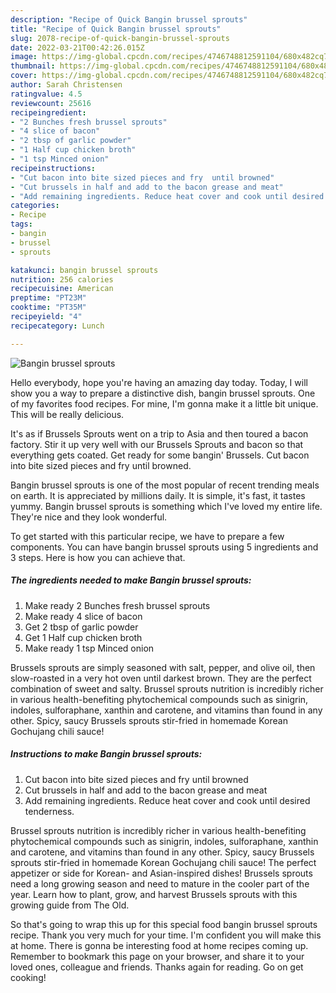 ```yaml
---
description: "Recipe of Quick Bangin brussel sprouts"
title: "Recipe of Quick Bangin brussel sprouts"
slug: 2078-recipe-of-quick-bangin-brussel-sprouts
date: 2022-03-21T00:42:26.015Z
image: https://img-global.cpcdn.com/recipes/4746748812591104/680x482cq70/bangin-brussel-sprouts-recipe-main-photo.jpg
thumbnail: https://img-global.cpcdn.com/recipes/4746748812591104/680x482cq70/bangin-brussel-sprouts-recipe-main-photo.jpg
cover: https://img-global.cpcdn.com/recipes/4746748812591104/680x482cq70/bangin-brussel-sprouts-recipe-main-photo.jpg
author: Sarah Christensen
ratingvalue: 4.5
reviewcount: 25616
recipeingredient:
- "2 Bunches fresh brussel sprouts"
- "4 slice of bacon"
- "2 tbsp of garlic powder"
- "1 Half cup chicken broth"
- "1 tsp Minced onion"
recipeinstructions:
- "Cut bacon into bite sized pieces and fry  until browned"
- "Cut brussels in half and add to the bacon grease and meat"
- "Add remaining ingredients. Reduce heat cover and cook until desired tenderness."
categories:
- Recipe
tags:
- bangin
- brussel
- sprouts

katakunci: bangin brussel sprouts 
nutrition: 256 calories
recipecuisine: American
preptime: "PT23M"
cooktime: "PT35M"
recipeyield: "4"
recipecategory: Lunch

---
```



![Bangin brussel sprouts](https://img-global.cpcdn.com/recipes/4746748812591104/680x482cq70/bangin-brussel-sprouts-recipe-main-photo.jpg)

Hello everybody, hope you're having an amazing day today. Today, I will show you a way to prepare a distinctive dish, bangin brussel sprouts. One of my favorites food recipes. For mine, I'm gonna make it a little bit unique. This will be really delicious.

It's as if Brussels Sprouts went on a trip to Asia and then toured a bacon factory. Stir it up very well with our Brussels Sprouts and bacon so that everything gets coated. Get ready for some bangin' Brussels. Cut bacon into bite sized pieces and fry until browned.

Bangin brussel sprouts is one of the most popular of recent trending meals on earth. It is appreciated by millions daily. It is simple, it's fast, it tastes yummy. Bangin brussel sprouts is something which I've loved my entire life. They're nice and they look wonderful.


To get started with this particular recipe, we have to prepare a few components. You can have bangin brussel sprouts using 5 ingredients and 3 steps. Here is how you can achieve that.

<!--inarticleads1-->

##### The ingredients needed to make Bangin brussel sprouts:

1. Make ready 2 Bunches fresh brussel sprouts
1. Make ready 4 slice of bacon
1. Get 2 tbsp of garlic powder
1. Get 1 Half cup chicken broth
1. Make ready 1 tsp Minced onion


Brussels sprouts are simply seasoned with salt, pepper, and olive oil, then slow-roasted in a very hot oven until darkest brown. They are the perfect combination of sweet and salty. Brussel sprouts nutrition is incredibly richer in various health-benefiting phytochemical compounds such as sinigrin, indoles, sulforaphane, xanthin and carotene, and vitamins than found in any other. Spicy, saucy Brussels sprouts stir-fried in homemade Korean Gochujang chili sauce! 

<!--inarticleads2-->

##### Instructions to make Bangin brussel sprouts:

1. Cut bacon into bite sized pieces and fry  until browned
1. Cut brussels in half and add to the bacon grease and meat
1. Add remaining ingredients. Reduce heat cover and cook until desired tenderness.


Brussel sprouts nutrition is incredibly richer in various health-benefiting phytochemical compounds such as sinigrin, indoles, sulforaphane, xanthin and carotene, and vitamins than found in any other. Spicy, saucy Brussels sprouts stir-fried in homemade Korean Gochujang chili sauce! The perfect appetizer or side for Korean- and Asian-inspired dishes! Brussels sprouts need a long growing season and need to mature in the cooler part of the year. Learn how to plant, grow, and harvest Brussels sprouts with this growing guide from The Old. 

So that's going to wrap this up for this special food bangin brussel sprouts recipe. Thank you very much for your time. I'm confident you will make this at home. There is gonna be interesting food at home recipes coming up. Remember to bookmark this page on your browser, and share it to your loved ones, colleague and friends. Thanks again for reading. Go on get cooking!
